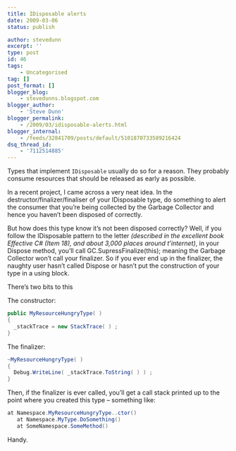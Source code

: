 ```yaml
---
title: IDisposable alerts
date: 2009-03-06
status: publish

author: stevedunn
excerpt: ''
type: post
id: 46
tags:
    - Uncategorised
tag: []
post_format: []
blogger_blog:
    - stevedunns.blogspot.com
blogger_author:
    - 'Steve Dunn'
blogger_permalink:
    - /2009/03/idisposable-alerts.html
blogger_internal:
    - /feeds/32841709/posts/default/5101870733589216424
dsq_thread_id:
    - '7112514885'
---
```

Types that implement `IDisposable` usually do so for a reason. They probably consume resources that should be released as early as possible.

In a recent project, I came across a very neat idea. In the destructor/finalizer/finaliser of your IDisposable type, do something to alert the consumer that you’re being collected by the Garbage Collector and hence you haven’t been disposed of correctly.

But how does this type know it’s not been disposed correctly? Well, if you follow the IDisposable pattern to the letter *(described in the excellent book Effective C# (Item 18), and about 3,000 places around t’internet)*, in your Dispose method, you’ll call GC.SupressFinalize(this); meaning the Garbage Collector won’t call your finalizer. So if you ever end up in the finalizer, the naughty user hasn’t called Dispose or hasn’t put the construction of your type in a using block.

There’s two bits to this

The constructor:

``` cs
public MyResourceHungryType( )
{
  _stackTrace = new StackTrace( ) ;
}
```

The finalizer:

``` cs
~MyResourceHungryType( )
{
  Debug.WriteLine( _stackTrace.ToString( ) ) ;
}
```

Then, if the finalizer is ever called, you’ll get a call stack printed up to the point where you created this type – something like:

``` cs
at Namespace.MyResourceHungryType..ctor()
   at Namespace.MyType.DoSomething()
   at SomeNamespace.SomeMethod()
```

Handy.